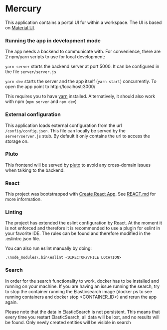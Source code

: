 # Mercury
This application contains a portal UI for within a workspace. The UI is based on [Material UI](https://material-ui.com/).

### Running the app in development mode
The app needs a backend to communicate with. For convenience, there are 2 npm/yarn scripts to use for local development:

`yarn server` starts the backend server at port 5000. It can be configured in the file `server/server.js`

`yarn dev` starts the server and the app itself (`yarn start`) concurrently. To open the app point to http://localhost:3000/

This requires you to have [yarn](https://yarnpkg.com/lang/en/) installed. Alternatively, it should also
work with npm (`npm server` and `npm dev`)

### External configuration
This application loads external configuration from the url `/config/config.json`. This file can locally be 
served by the `server/server.js` stub. By default it only contains the url to access the storage on.

### Pluto
This frontend will be served by [pluto](https://github.com/fairspace/pluto) to avoid any cross-domain issues when talking to the backend.

### React
This project was bootstrapped with [Create React App](https://github.com/facebookincubator/create-react-app). See [REACT.md](REACT.md) for more information.

### Linting
The project has extended the eslint configuration by React. At the moment it is not enforced and therefore it is recommended to use a plugin for eslint in your favorite IDE. The rules can be found and therefore modified in the .eslintrc.json file.

You can also run eslint manually by doing:
```
.\node_modules\.bin\eslint <DIRECTORY/FILE LOCATION>
```

### Search
In order for the search functionality to work, docker has to be installed and running on your machine. If you are having an issue running the search, try to stop the container running the Elasticsearch image (docker ps to see running containers and docker stop <CONTAINER_ID>) and rerun the app again.

Please note that the data in ElasticSearch is not persistent. This means that every time you restart ElasticSearch, all data will be lost, and no results will be found. Only newly created entities will be visible in search
